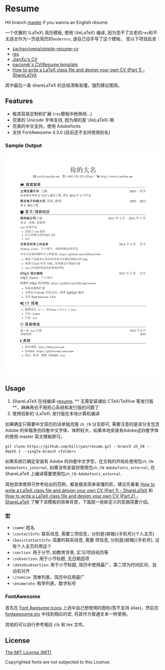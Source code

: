 # Resume

Hit branch [master](https://github.com/billryan/resume/tree/master) if you wanna an English résumé.

一个优雅的 \LaTeX\ 简历模板, 使用 \XeLaTeX\ 编译, 因为受不了古老的`res`和不太适合作为一页纸简历的`moderncv`, 遂自己动手写了这个模板， 受以下项目启发：

- [zachscrivena/simple-resume-cv](https://github.com/zachscrivena/simple-resume-cv)
- [res](https://www.ctan.org/pkg/res)
- [JianXu's CV](http://www.jianxu.net/en/files/JianXu_CV.pdf)
- [paciorek's CV/Resume template](http://www.stat.berkeley.edu/~paciorek/computingTips/Latex_template_creating_CV_.html)
- [How to write a LaTeX class file and design your own CV (Part 1) - ShareLaTeX](https://www.sharelatex.com/blog/2011/03/27/how-to-write-a-latex-class-file-and-design-your-own-cv.html)

其中最后一条 shareLaTeX 的总结清晰易懂，强烈建议围观。

## Features

- 极其容易定制和扩展 (`res`模板中枪倒地...)
- 完善的 Unicode 字体支持, 因为用的是 \XeLaTeX\ 嘛
- 完美的中文支持，使用 Adobefonts
- 支持 FontAwesome 4.3.0 (目前还不支持使用别名)

### Sample Output

![resume-zh_CN.png](./resume-zh_CN.png)

## Usage

1. ShareLaTeX 在线编译-[resume](https://www.sharelatex.com/templates/556b27cf0d23e5a8117053d9), ** 无需安装诸如 CTeX/TeXlive 等发行版**，麻麻再也不用担心系统和发行版的问题了
2. 使用较新的 \LaTeX\ 发行版在本地计算机编译

如果确定只需要中文简历的话单独克隆 `zh_CN` 分支即可, 需要注意的是该分支包含 Adobe 的宋楷黑仿四套中文字体，体积较大，如果本地安装有Adobe这四套字体的使用 master 英文模板即可。

```
git clone https://github.com/billryan/resume.git --branch zh_CN --depth 1 --single-branch <folder>
```

如果系统已确定安装有 Adobe 的四套中文字型，在文档的开始处使用包`zh_CN-Adobefonts_internal`, 如果没有安装则使用包`zh_CN-Adobefonts_external`, 在 ShareLaTeX 上编译需要使用包`zh_CN-Adobefonts_external`.

其他具体使用可参考给出的范例，都是极其简单易懂的宏，建议先看看 [How to write a LaTeX class file and design your own CV (Part 1) - ShareLaTeX](https://www.sharelatex.com/blog/2011/03/27/how-to-write-a-latex-class-file-and-design-your-own-cv.html) 和 [How to write a LaTeX class file and design your own CV (Part 2) - ShareLaTeX](https://www.sharelatex.com/blog/2013/06/28/how-to-write-a-latex-class-file-and-design-your-own-cv.html) 了解下该模板的简单背景，下面就一些新定义的宏做简要介绍。

### 宏

- `\name`: 姓名
- `\contactInfo`: 联系信息, 需要三项信息，分别是{邮箱}{手机号}{个人主页}
- `\basicContactInfo`: 简要的联系信息, 需要 项信息, 分别是{邮箱}{手机号}, 没有个人主页的用这个
- `\section`: 用于分节, 如教育背景, 实习/项目经历等
- `\subsection`: 用于小节标题, 无日期选项
- `\datedsubsection`: 用于小节标题, 简历中使用最广，第二项为时间区间，自动右对齐
- `\itemize`: 清单列表，简历中应用最广
- `\enumerate`: 枚举列表，数字标号

### FontAwesome

首先在 [Font Awesome Icons](http://fortawesome.github.io/Font-Awesome/icons/) 上选中自己想使用的图标(暂不支持 alias)，然后在 [fontawesome.sty](https://github.com/billryan/resume/blob/zh_CN/fontawesome.sty) 中找到相应的宏, 将其作为普通文本一样使用。

其他的可以自行参考相应 cls 和 tex 文件。

## License

[The MIT License (MIT)](http://opensource.org/licenses/MIT)

Copyrighted fonts are not subjected to this License.
